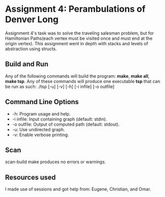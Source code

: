 # Assignment 4: Perambulations of Denver Long
Assignment 4's task was to solve the traveling salesman problem, but for Hamiltonian Paths(each vertex must be visited once and must end at the origin vertex). This assignment went in depth with stacks and levels of abstraction using structs.

## Build and Run 
Any of the following commands will build the program: **make**, **make all**, **make tsp**. Any of these commands will produce one executable **tsp** that can be run as such: ./tsp \[-u\] \[-v\] \[-h\] \[-i infile\] \[-o outfile\]

## Command Line Options
* -h:             Program usage and help.
* -i infile:      Input containing graph (default: stdin).
* -o outfile:     Output of computed path (default: stdout).
* -u:             Use undirected graph.
* -v:             Enable verbose printing.

## Scan
scan-build make produces no errors or warnings.

## Resources used
I made use of sessions and got help from: Eugene, Christian, and Omar. 
